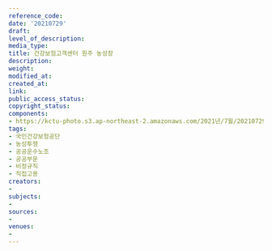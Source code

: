 ```yaml
---
reference_code: 
date: '20210729'
draft: 
level_of_description: 
media_type: 
title: 건강보험고객센터 원주 농성장
description: 
weight: 
modified_at: 
created_at: 
link: 
public_access_status: 
copyright_status: 
components:
- https://kctu-photo.s3.ap-northeast-2.amazonaws.com/2021년/7월/20210729-건강보험고객센터+원주+농성장_국민건강보험공단_농성투쟁_공공운수노조_공공부문_비정규직_직접고용/_DSC0590.jpg
tags:
- 국민건강보험공단
- 농성투쟁
- 공공운수노조
- 공공부문
- 비정규직
- 직접고용
creators:
- 
subjects:
- 
sources:
- 
venues:
- 
---
```

